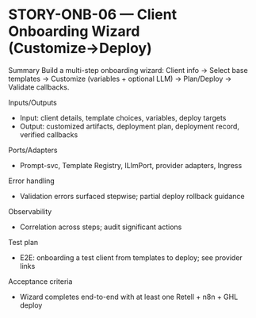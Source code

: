 # STORY-ONB-06 — Client Onboarding Wizard (Customize→Deploy)

Summary
Build a multi-step onboarding wizard: Client info → Select base templates → Customize (variables + optional LLM) → Plan/Deploy → Validate callbacks.

Inputs/Outputs
- Input: client details, template choices, variables, deploy targets
- Output: customized artifacts, deployment plan, deployment record, verified callbacks

Ports/Adapters
- Prompt-svc, Template Registry, ILlmPort, provider adapters, Ingress

Error handling
- Validation errors surfaced stepwise; partial deploy rollback guidance

Observability
- Correlation across steps; audit significant actions

Test plan
- E2E: onboarding a test client from templates to deploy; see provider links

Acceptance criteria
- Wizard completes end-to-end with at least one Retell + n8n + GHL deploy